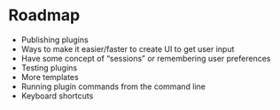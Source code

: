 # Roadmap

- Publishing plugins
- Ways to make it easier/faster to create UI to get user input
- Have some concept of “sessions” or remembering user preferences
- Testing plugins
- More templates
- Running plugin commands from the command line
- Keyboard shortcuts
